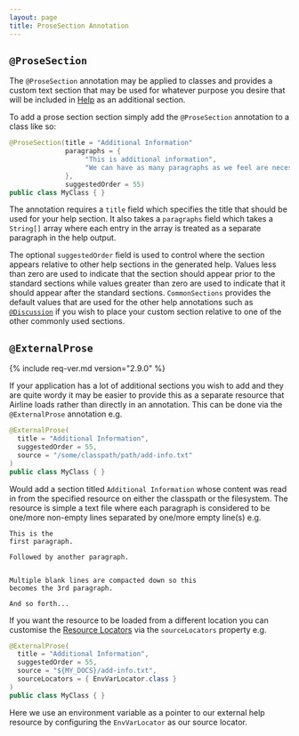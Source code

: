 ```yaml
---
layout: page
title: ProseSection Annotation
---
```


## `@ProseSection`

The `@ProseSection` annotation may be applied to classes and provides a custom text section that may be used for whatever purpose you desire that will be included in [Help](../help/) as an additional section.

To add a prose section section simply add the `@ProseSection` annotation to a class like so:

```java
@ProseSection(title = "Additional Information"
              paragraphs = {
                   "This is additional information",
                   "We can have as many paragraphs as we feel are necessary"              },
              suggestedOrder = 55)
public class MyClass { }```

The annotation requires a `title` field which specifies the title that should be used for your help section.  It also takes a `paragraphs` field which takes a `String[]` array where each entry in the array is treated as a separate paragraph in the help output.

The optional `suggestedOrder` field is used to control where the section appears relative to other help sections in the generated help.  Values less than zero are used to indicate that the section should appear prior to the standard sections while values greater than zero are used to indicate that it should appear after the standard sections.  `CommonSections` provides the default values that are used for the other help annotations such as [`@Discussion`](discussion.html) if you wish to place your custom section relative to one of the other commonly used sections.

## `@ExternalProse`

{% include req-ver.md version="2.9.0" %}

If your application has a lot of additional sections you wish to add and they are quite wordy it may be easier to provide this as a separate resource that Airline loads rather than directly in an annotation.  This can be done via the `@ExternalProse` annotation e.g.

```java
@ExternalProse(
  title = "Additional Information",
  suggestedOrder = 55,
  source = "/some/classpath/path/add-info.txt"
)
public class MyClass { }
```
Would add a section titled `Additional Information` whose content was read in from the specified resource on either the classpath or the filesystem.  The resource is simple a text file where each paragraph is considered to be one/more non-empty lines separated by one/more empty line(s) e.g.

```
This is the 
first paragraph.

Followed by another paragraph.


Multiple blank lines are compacted down so this
becomes the 3rd paragraph.

And so forth...
```

If you want the resource to be loaded from a different location you can customise the [Resource Locators](../practise/resource-locators.html) via the `sourceLocators` property e.g.

```java
@ExternalProse(
  title = "Additional Information",
  suggestedOrder = 55,
  source = "${MY_DOCS}/add-info.txt",
  sourceLocators = { EnvVarLocator.class }
)
public class MyClass { }
```
Here we use an environment variable as a pointer to our external help resource by configuring the `EnvVarLocator` as our source locator.
